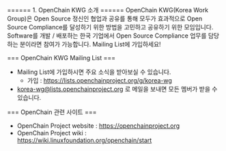 ====== 1. OpenChain KWG 소개 ======
OpenChain KWG(Korea Work Group)은 Open Source 정신인 협업과 공유를 통해 모두가 효과적으로 Open Source Compliance를 달성하기 위한 방법을 고민하고 공유하기 위한 모임입니다. Software를 개발 / 배포하는 한국 기업에서 Open Source Compliance 업무를 담당하는 분이라면 참여가 가능합니다. Mailing List에 가입하세요!

=== OpenChain KWG Mailing List ===
  * Mailing List에 가입하시면 주요 소식을 받아보실 수 있습니다.
    * 가입 : https://lists.openchainproject.org/g/korea-wg
  * korea-wg@lists.openchainproject.org 로 메일을 보내면 모든 멤버가 받을 수 있습니다. 

=== OpenChain 관련 사이트 ===
  * OpenChain Project website : https://openchainproject.org
  * OpenChain Project wiki : https://wiki.linuxfoundation.org/openchain/start
